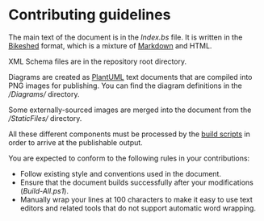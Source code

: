 # Contributing guidelines

The main text of the document is in the *Index.bs* file.
It is written in the [Bikeshed](https://github.com/tabatkins/bikeshed) format,
which is a mixture of [Markdown](http://commonmark.org/help/) and HTML.

XML Schema files are in the repository root directory.

Diagrams are created as [PlantUML](http://plantuml.com/) text documents
that are compiled into PNG images for publishing. You can find the diagram definitions
in the */Diagrams/* directory.

Some externally-sourced images are merged into the document from the */StaticFiles/* directory.

All these different components must be processed by the [build scripts](Building.md)
in order to arrive at the publishable output.

You are expected to conform to the following rules in your contributions:

* Follow existing style and conventions used in the document.
* Ensure that the document builds successfully after your modifications (*Build-All.ps1*).
* Manually wrap your lines at 100 characters to make it easy to use text editors
and related tools that do not support automatic word wrapping.